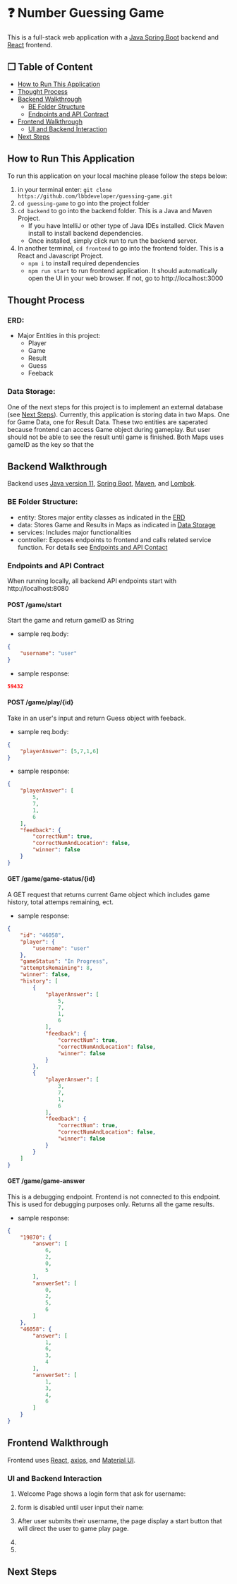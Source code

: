 # ❓ Number Guessing Game
This is a full-stack web application with a [Java Spring Boot](https://spring.io) backend and [React](https://reactjs.org) frontend. 

## ❒ Table of Content 
- [How to Run This Application](#how-to-run-this-application)
- [Thought Process](#thought-process)
- [Backend Walkthrough](#backend-walkthrough)
    - [BE Folder Structure](#be-folder-structure)
    - [Endpoints and API Contract](#endpoints-and-api-contract)
- [Frontend Walkthrough](#frontend-walkthrough)
    - [UI and Backend Interaction](#ui-and-backend-interaction)
- [Next Steps](#next-steps)

## How to Run This Application
To run this application on your local machine please follow the steps below:

1. in your terminal enter: 
`git clone https://github.com/lbbdeveloper/guessing-game.git`
2. `cd guessing-game` to go into the project folder
3. `cd backend` to go into the backend folder. This is a Java and Maven Project. 
    - If you have IntelliJ or other type of Java IDEs installed. Click Maven install to install backend dependencies. 
    - Once installed, simply click run to run the backend server. 
4. In another terminal, `cd frontend` to go into the frontend folder. This is a React and Javascript Project.  
    - `npm i` to install required dependencies
    - `npm run start` to run frontend application. It should automatically open the UI in your web browser. If not, go to http://localhost:3000

## Thought Process
### ERD:

- Major Entities in this project:
    - Player
    - Game
    - Result
    - Guess
    - Feeback

### Data Storage: <br/>
One of the next steps for this project is to implement an external database (see [Next Steps](#next-steps)). Currently, this application is storing data in two Maps. One for Game Data, one for Result Data. These two entities are saperated because frontend can access Game object during gameplay. But user should not be able to see the result until game is finished. Both Maps uses gameID as the key so that the 

## Backend Walkthrough
Backend uses [Java version 11](https://www.java.com/en/), [Spring Boot](https://spring.io), [Maven](https://maven.apache.org/), and [Lombok](https://projectlombok.org/). 
### BE Folder Structure:
- entity: Stores major entity classes as indicated in the [ERD](#erd)
- data: Stores Game and Results in Maps as indicated in [Data Storage](#data-storage-br)
- services: Includes major functionalities
- controller: Exposes endpoints to frontend and calls related service function. For details see [Endpoints and API Contact](#endpoints-and-api-contract)

### Endpoints and API Contract
When running locally, all backend API endpoints start with http://localhost:8080
#### POST /game/start
Start the game and return gameID as String
- sample req.body: 
```json
{
    "username": "user"
}
```
- sample response:
```json
59432
```

#### POST /game/play/{id}
Take in an user's input and return Guess object with feeback. 
- sample req.body: 
```json
{
    "playerAnswer": [5,7,1,6]
}
```
- sample response:
```json
{
    "playerAnswer": [
        5,
        7,
        1,
        6
    ],
    "feedback": {
        "correctNum": true,
        "correctNumAndLocation": false,
        "winner": false
    }
}
```

#### GET /game/game-status/{id}
A GET request that returns current Game object which includes game history, total attemps remaining, ect. 
- sample response:
```json
{
    "id": "46058",
    "player": {
        "username": "user"
    },
    "gameStatus": "In Progress",
    "attemptsRemaining": 8,
    "winner": false,
    "history": [
        {
            "playerAnswer": [
                5,
                7,
                1,
                6
            ],
            "feedback": {
                "correctNum": true,
                "correctNumAndLocation": false,
                "winner": false
            }
        },
        {
            "playerAnswer": [
                3,
                7,
                1,
                6
            ],
            "feedback": {
                "correctNum": true,
                "correctNumAndLocation": false,
                "winner": false
            }
        }
    ]
}
```

#### GET /game/game-answer
This is a debugging endpoint. Frontend is not connected to this endpoint. This is used for debugging purposes only. Returns all the game results. 
- sample response:
```json
{
    "19870": {
        "answer": [
            6,
            2,
            0,
            5
        ],
        "answerSet": [
            0,
            2,
            5,
            6
        ]
    },
    "46058": {
        "answer": [
            1,
            6,
            3,
            4
        ],
        "answerSet": [
            1,
            3,
            4,
            6
        ]
    }
}
```

## Frontend Walkthrough
Frontend uses [React](https://reactjs.org/), [axios](https://axios-http.com/docs/intro), and [Material UI](https://mui.com/). 
### UI and Backend Interaction
1. Welcome Page shows a login form that ask for username:

2. form is disabled until user input their name:

3. After user submits their username, the page display a start  button that will direct the user to game play page. 

4. 

5. 

## Next Steps